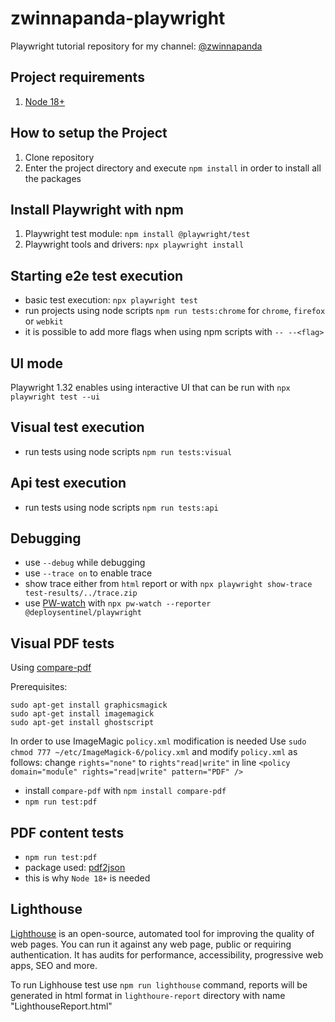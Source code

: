# zwinnapanda-playwright

Playwright tutorial repository for my channel: [@zwinnapanda](https://www.youtube.com/@zwinnapanda)

## Project requirements

1. [Node 18+](https://nodejs.org/en/docs/)

## How to setup the Project

1. Clone repository
2. Enter the project directory and execute `npm install` in order to install all the packages

## Install Playwright with npm

1. Playwright test module: `npm install @playwright/test`
2. Playwright tools and drivers: `npx playwright install`

## Starting e2e test execution

- basic test execution: `npx playwright test`
- run projects using node scripts `npm run tests:chrome` for `chrome`, `firefox` or `webkit`
- it is possible to add more flags when using npm scripts with `-- --<flag>`

## UI mode

Playwright 1.32 enables using interactive UI that can be run with `npx playwright test --ui`

## Visual test execution

- run tests using node scripts `npm run tests:visual`

## Api test execution

- run tests using node scripts `npm run tests:api`

## Debugging

- use `--debug` while debugging
- use `--trace on` to enable trace
- show trace either from `html` report or with `npx playwright show-trace test-results/../trace.zip`
- use [PW-watch](https://www.npmjs.com/package/@deploysentinel/playwright-watch) with `npx pw-watch --reporter @deploysentinel/playwright`

## Visual PDF tests

Using [compare-pdf](https://www.npmjs.com/package/compare-pdf)

Prerequisites:

```
sudo apt-get install graphicsmagick
sudo apt-get install imagemagick
sudo apt-get install ghostscript
```

In order to use ImageMagic `policy.xml` modification is needed
Use `sudo chmod 777 ~/etc/ImageMagick-6/policy.xml` and modify `policy.xml` as follows:
change `rights="none"` to `rights"read|write"` in line `<policy domain="module" rights="read|write" pattern="PDF" />`

- install `compare-pdf` with `npm install compare-pdf`
- `npm run test:pdf`

## PDF content tests

- `npm run test:pdf`
- package used: [pdf2json](https://www.npmjs.com/package/pdf2json)
- this is why `Node 18+` is needed

## Lighthouse

[Lighthouse](https://developer.chrome.com/docs/lighthouse/overview/#cli) is an open-source, automated tool for improving the quality of web pages. You can run it against any web page, public or requiring authentication. It has audits for performance, accessibility, progressive web apps, SEO and more.

To run Lighhouse test use `npm run lighthouse` command, reports will be generated in html format in `lighthoure-report` directory with name "LighthouseReport.html"
